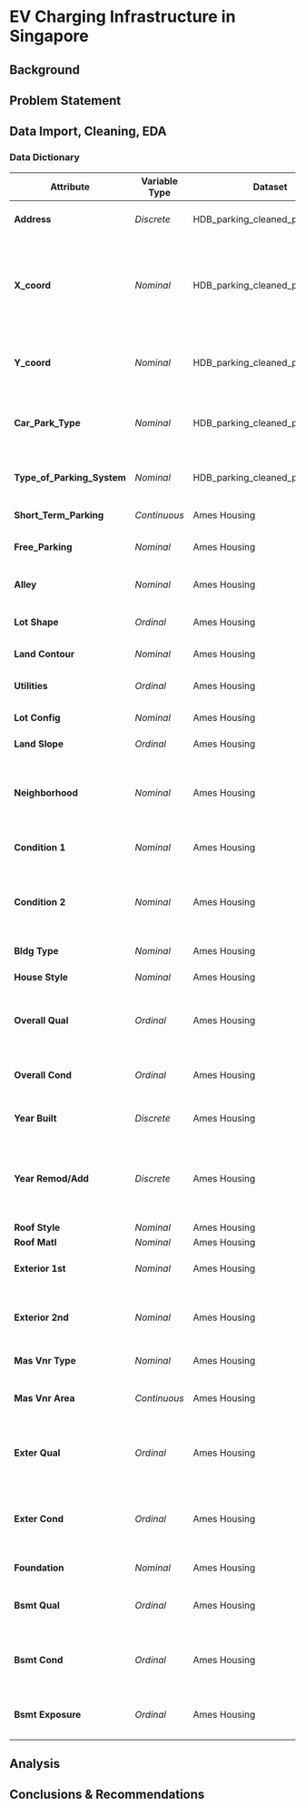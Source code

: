 # EV Charging Infrastructure in Singapore

## Background


## Problem Statement



## Data Import, Cleaning, EDA



### Data Dictionary
|Attribute|Variable Type |Dataset|Description|
|---|---|---|---|
|**Address**|*Discrete*|HDB_parking_cleaned_planningarea|Address for each HDB car park|
|**X_coord**|*Nominal*|HDB_parking_cleaned_planningarea|Parcel identification number - can be used with city web site for parcel review|
|**Y_coord**|*Nominal*|HDB_parking_cleaned_planningarea|Identifies the type of dwelling involved in the sale|
|**Car_Park_Type**|*Nominal*|HDB_parking_cleaned_planningarea|Identifies the general zoning classification of the sale|
|**Type_of_Parking_System**|*Nominal*|HDB_parking_cleaned_planningarea|Linear feet of street connected to property|
|**Short_Term_Parking**|*Continuous*|Ames Housing|Lot size in square feet|
|**Free_Parking**|*Nominal*|Ames Housing|Type of road access to property|
|**Alley**|*Nominal*|Ames Housing|Type of alley access to property|
|**Lot Shape**|*Ordinal*|Ames Housing|General shape of property|
|**Land Contour**|*Nominal*|Ames Housing|Flatness of the property|
|**Utilities**|*Ordinal*|Ames Housing|Type of utilities available|
|**Lot Config**|*Nominal*|Ames Housing|Lot configuration|
|**Land Slope**|*Ordinal*|Ames Housing|Slope of property|
|**Neighborhood**|*Nominal*|Ames Housing|Physical locations within Ames city limits (map available)|
|**Condition 1**|*Nominal*|Ames Housing|Proximity to various conditions|
|**Condition 2**|*Nominal*|Ames Housing|Proximity to various conditions (if more than one is present)|
|**Bldg Type**|*Nominal*|Ames Housing|Type of dwelling|
|**House Style**|*Nominal*|Ames Housing|Style of dwelling|
|**Overall Qual**|*Ordinal*|Ames Housing|Rates the overall material and finish of the house|
|**Overall Cond**|*Ordinal*|Ames Housing|Rates the overall condition of the house|
|**Year Built**|*Discrete*|Ames Housing|Original construction date|
|**Year Remod/Add**|*Discrete*|Ames Housing|Remodel date (same as construction date if no remodeling or additions)|
|**Roof Style**|*Nominal*|Ames Housing|Type of roof|
|**Roof Matl**|*Nominal*|Ames Housing|Roof material|
|**Exterior 1st**|*Nominal*|Ames Housing|Exterior covering on house|
|**Exterior 2nd**|*Nominal*|Ames Housing|Exterior covering on house (if more than one material)|
|**Mas Vnr Type**|*Nominal*|Ames Housing|Masonry veneer type|
|**Mas Vnr Area**|*Continuous*|Ames Housing|Masonry veneer area in square feet|
|**Exter Qual**|*Ordinal*|Ames Housing|Evaluates the quality of the material on the exterior |
|**Exter Cond**|*Ordinal*|Ames Housing|Evaluates the present condition of the material on the exterior|
|**Foundation**|*Nominal*|Ames Housing|Type of foundation|
|**Bsmt Qual**|*Ordinal*|Ames Housing|Evaluates the height of the basement|
|**Bsmt Cond**|*Ordinal*|Ames Housing|Evaluates the general condition of the basement|
|**Bsmt Exposure**|*Ordinal*|Ames Housing|Refers to walkout or garden level walls|

## Analysis



## Conclusions & Recommendations

